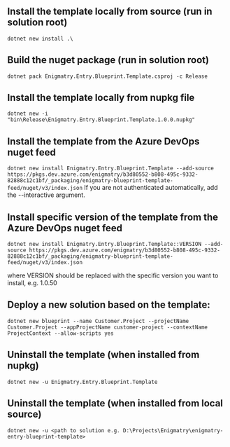 ## Install the template locally from source (run in solution root)
``dotnet new install .\``

## Build the nuget package (run in solution root)
``dotnet pack Enigmatry.Entry.Blueprint.Template.csproj -c Release``

## Install the template locally from nupkg file
``dotnet new -i "bin\Release\Enigmatry.Entry.Blueprint.Template.1.0.0.nupkg"``

## Install the template from the Azure DevOps nuget feed
``dotnet new install Enigmatry.Entry.Blueprint.Template --add-source https://pkgs.dev.azure.com/enigmatry/b3d80552-b808-495c-9332-82888c12c1bf/_packaging/enigmatry-blueprint-template-feed/nuget/v3/index.json``
If you are not authenticated automatically, add the --interactive argument.

## Install specific version of the template from the Azure DevOps nuget feed
``dotnet new install Enigmatry.Entry.Blueprint.Template::VERSION --add-source https://pkgs.dev.azure.com/enigmatry/b3d80552-b808-495c-9332-82888c12c1bf/_packaging/enigmatry-blueprint-template-feed/nuget/v3/index.json``

where VERSION should be replaced with the specific version you want to install, e.g. 1.0.50

## Deploy a new solution based on the template:
``dotnet new blueprint --name Customer.Project --projectName Customer.Project --appProjectName customer-project --contextName ProjectContext --allow-scripts yes``

## Uninstall the template (when installed from nupkg)
``dotnet new -u Enigmatry.Entry.Blueprint.Template``

## Uninstall the template (when installed from local source)
``dotnet new -u <path to solution e.g. D:\Projects\Enigmatry\enigmatry-entry-blueprint-template>``
